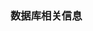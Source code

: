 <!--
 * @Author: 程英明
 * @Date: 2022-06-26 14:18:16
 * @LastEditTime: 2022-06-26 14:18:28
 * @LastEditors: 程英明
 * @Description: 
 * @FilePath: \doc-man\docs\.vitepress\configsidebar\database\index.md
 * QQ:504875043@qq.com
-->
### 数据库相关信息